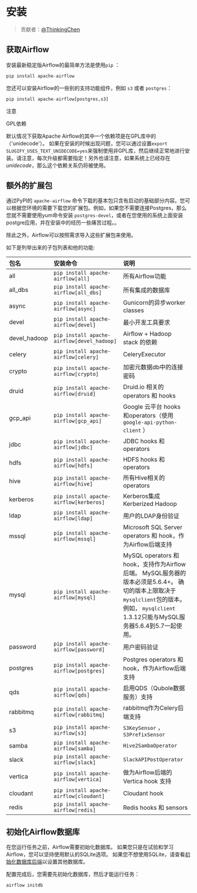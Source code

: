 # 安装

> 贡献者：[@ThinkingChen](https://github.com/cdmikechen)

## 获取Airflow

安装最新稳定版Airflow的最简单方法是使用`pip` ：

```py
pip install apache-airflow
```

您还可以安装Airflow的一些别的支持功能组件，例如 ``s3`` 或者 ``postgres``：

```py
pip install apache-airflow[postgres,s3]
```

注意

GPL依赖

默认情况下获取Apache Airflow的其中一个依赖项是在GPL库中的（'unidecode'）。 如果在安装的时候出现问题，您可以通过设置`export SLUGIFY_USES_TEXT_UNIDECODE=yes`来强制使用非GPL库，然后继续正常地进行安装。请注意，每次升级都需要指定！另外也请注意，如果系统上已经存在*unidecode*，那么这个依赖关系仍将被使用。

## 额外的扩展包

通过PyPI的 `apache-airflow` 命令下载的基本包只含有启动的基础部分内容。您可以根据您环境的需要下载您的扩展包。例如，如果您不需要连接Postgres，那么您就不需要使用yum命令安装 `postgres-devel`，或者在您使用的系统上面安装postgre应用，并在安装中的经历一些痛苦过程。。

除此之外，Airflow可以按照需求导入这些扩展包来使用。

如下是列举出来的子包列表和他的功能:

| 包名 | 安装命令 | 说明 |
| :------| :------ | :------ |
| all | `pip install apache-airflow[all]` | 所有Airflow功能 |
| all_dbs | `pip install apache-airflow[all_dbs]` | 所有集成的数据库 |
| async | `pip install apache-airflow[async]` | Gunicorn的异步worker classes |
| devel | `pip install apache-airflow[devel]` | 最小开发工具要求 |
| devel_hadoop | `pip install apache-airflow[devel_hadoop]` | Airflow + Hadoop stack 的依赖 |
| celery | `pip install apache-airflow[celery]` | CeleryExecutor |
| crypto | `pip install apache-airflow[crypto]` | 加密元数据db中的连接密码 |
| druid | `pip install apache-airflow[druid]` | Druid.io 相关的 operators 和 hooks |
| gcp_api | `pip install apache-airflow[gcp_api]` | Google 云平台 hooks 和operators（使用`google-api-python-client` ） |
| jdbc | `pip install apache-airflow[jdbc]` | JDBC hooks 和 operators |
| hdfs | `pip install apache-airflow[hdfs]` | HDFS hooks 和 operators |
| hive | `pip install apache-airflow[hive]` | 所有Hive相关的 operators |
| kerberos | `pip install apache-airflow[kerberos]` | Kerberos集成Kerberized Hadoop |
| ldap | `pip install apache-airflow[ldap]` | 用户的LDAP身份验证 |
| mssql | `pip install apache-airflow[mssql]` | Microsoft SQL Server operators 和 hook，作为Airflow后端支持 |
| mysql | `pip install apache-airflow[mysql]` | MySQL operators 和 hook，支持作为Airflow后端。 MySQL服务器的版本必须是5.6.4+。 确切的版本上限取决于`mysqlclient`包的版本。 例如， `mysqlclient` 1.3.12只能与MySQL服务器5.6.4到5.7一起使用。 |
| password | `pip install apache-airflow[password]` | 用户密码验证 |
| postgres | `pip install apache-airflow[postgres]` | Postgres operators 和 hook，作为Airflow后端支持 |
| qds | `pip install apache-airflow[qds]` | 启用QDS（Qubole数据服务）支持 |
| rabbitmq | `pip install apache-airflow[rabbitmq]` | rabbitmq作为Celery后端支持 |
| s3 | `pip install apache-airflow[s3]` | `S3KeySensor` ， `S3PrefixSensor` |
| samba | `pip install apache-airflow[samba]` | `Hive2SambaOperator` |
| slack | `pip install apache-airflow[slack]` | `SlackAPIPostOperator` |
| vertica | `pip install apache-airflow[vertica]` | 做为Airflow后端的 Vertica hook 支持 |
| cloudant | `pip install apache-airflow[cloudant]` | Cloudant hook  |
| redis | `pip install apache-airflow[redis]` | Redis hooks 和 sensors |

## 初始化Airflow数据库

在您运行任务之前，Airflow需要初始化数据库。 如果您只是在试验和学习Airflow，您可以坚持使用默认的SQLite选项。 如果您不想使用SQLite，请查看[初始化数据库后端](howto/initialize-database.html)以设置其他数据库。

配置完成后，您需要先初始化数据库，然后才能运行任务：

```py
airflow initdb
```

